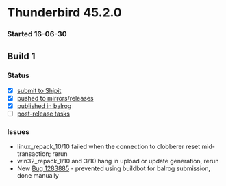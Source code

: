 # Thunderbird 45.2.0

### Started 16-06-30

## Build 1

### Status
- [x] [submit to Shipit](https://wiki.mozilla.org/Release:Release_Automation_on_Mercurial:Starting_a_Release#Submit_to_Ship_It)
- [x] [pushed to mirrors/releases](https://wiki.mozilla.org/Release:Release_Automation_on_Mercurial:Updates#Push_to_mirrors)
- [x] [published in balrog](https://wiki.mozilla.org/Release:Release_Automation_on_Mercurial:Updates_through_Shipping#Publish_in_Balrog)
- [ ] [post-release tasks](https://wiki.mozilla.org/Release:Release_Automation_on_Mercurial:Updates_through_Shipping#Post-release_tasks)

### Issues
- linux_repack_10/10 failed when the connection to clobberer reset mid-transaction; rerun
- win32_repack_1/10 and 3/10 hang in upload or update generation, rerun
- New [Bug 1283885](https://bugzil.la/1283885) - prevented using buildbot for balrog submission, done manually


